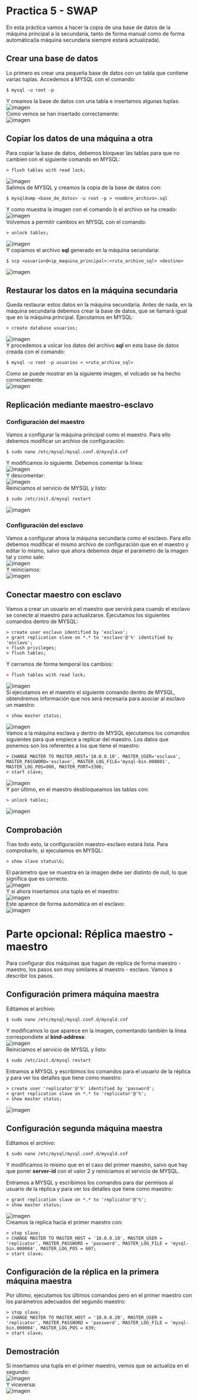 # Practica 5 - SWAP

En esta práctica vamos a hacer la copia de una base de datos de la máquina principal a la secundaria, tanto de forma manual como de forma automática(la máquina secundaria siempre estará actualizada).  

## Crear una base de datos
Lo primero es crear una pequeña base de datos con un tabla que contiene varias tuplas. Accedemos a MYSQL con el comando:  
```
$ mysql -u root -p
```
Y creamos la base de datos con una tabla e insertamos algunas tuplas:  
![imagen](https://github.com/Anixo/SWAP/blob/master/Practicas/P5/img/1_mysql_insertar.png)  
Como vemos se han insertado correctamente:  
![imagen](https://github.com/Anixo/SWAP/blob/master/Practicas/P5/img/2_mysql_datos.png)  


## Copiar los datos de una máquina a otra
Para copiar la base de datos, debemos bloquear las tablas para que no cambien con el siguiente comando en MYSQL:  
```
> flush tables with read lock;
```
![imagen](https://github.com/Anixo/SWAP/blob/master/Practicas/P5/img/3_parar_cambios.png)  
Salimos de MYSQL y creamos la copia de la base de datos con:  
```
$ mysqldump <base_de_datos> -u root -p > <nombre_archivo>.sql
```
Y como muestra la imagen con el comando *ls* el archivo se ha creado:  
![imagen](https://github.com/Anixo/SWAP/blob/master/Practicas/P5/img/4_backup.png)  
Volvemos a permitir cambios en MYSQL con el comando:
```
> unlock tables;
```
![imagen](https://github.com/Anixo/SWAP/blob/master/Practicas/P5/img/5_activar_cambios.png)  
Y copiamos el archivo **sql** generado en la máquina secundaria:
```
$ scp <usuario>@<ip_maquina_principal>:<ruta_archivo_sql> <destino>
```
![imagen](https://github.com/Anixo/SWAP/blob/master/Practicas/P5/img/6_copia.png)  


## Restaurar los datos en la máquina secundaria
Queda restaurar estos datos en la máquina secundaria. Antes de nada, en la máquina secundaria debemos crear la base de datos, que se llamará igual que en la máquina principal. Ejecutamos en MYSQL:  
```
> create database usuarios;
```
![imagen](https://github.com/Anixo/SWAP/blob/master/Practicas/P5/img/7_db.png)  
Y procedemos a volcar los datos del archivo **sql** en esta base de datos creada con el comando:  
```
$ mysql -u root -p usuarios < <ruta_archivo_sql>
```
Como se puede mostrar en la siguiente imagen, el volcado se ha hecho correctamente:  
![imagen](https://github.com/Anixo/SWAP/blob/master/Practicas/P5/img/8_volcado.png)  


## Replicación mediante maestro-esclavo
### Configuración del maestro
Vamos a configurar la máquina principal como el maestro. Para ello debemos modificar un archivo de configuración:  
```
$ sudo nano /etc/mysql/mysql.conf.d/mysqld.cnf
```
Y modificamos lo siguiente. Debemos comentar la línea:  
![imagen](https://github.com/Anixo/SWAP/blob/master/Practicas/P5/img/9_config_maestro.png)  
Y descomentar:  
![imagen](https://github.com/Anixo/SWAP/blob/master/Practicas/P5/img/10_config_maestro.png)  
Reiniciamos el servicio de MYSQL y listo:  
```
$ sudo /etc/init.d/mysql restart
```
![imagen](https://github.com/Anixo/SWAP/blob/master/Practicas/P5/img/11_reinicio_maestro.png)  

### Configuración del esclavo
Vamos a configurar ahora la máquina secundaria como el esclavo. Para ello debemos modificar el mismo archivo de configuración que en el maestro y editar lo mismo, salvo que ahora debemos dejar el parámetro de la imagen tal y como sale:  
![imagen](https://github.com/Anixo/SWAP/blob/master/Practicas/P5/img/12_config_esclavo.png)  
Y reiniciamos:  
![imagen](https://github.com/Anixo/SWAP/blob/master/Practicas/P5/img/13_reinicio_esclavo.png)  

## Conectar maestro con esclavo
Vamos a crear un usuario en el maestro que servirá para cuando el esclavo se conecte al maestro para actualizarse. Ejecutamos los siguientes comandos dentro de MYSQL:  
```
> create user esclavo identified by 'esclavo';
> grant replication slave on *.* to 'esclavo'@'%' identified by 'esclavo';
> flush privileges;
> flush tables;
```
Y cerramos de forma temporal los cambios:  
```
> flush tables with read lock;
```
![imagen](https://github.com/Anixo/SWAP/blob/master/Practicas/P5/img/14_usuario.png)  
Si ejecutamos en el maestro el siguiente comando dentro de MYSQL, obtendremos información que nos será necesaria para asociar al esclavo un maestro:  
```
> show master status;
```
![imagen](https://github.com/Anixo/SWAP/blob/master/Practicas/P5/img/15_maestro_estado.png)  
Vamos a la máquina esclava y dentro de MYSQL ejecutamos los comandos siguientes para que empiece a replicar del maestro. Los datos que ponemos son los referentes a los que tiene el maestro:  
```
> CHANGE MASTER TO MASTER_HOST='10.0.0.10', MASTER_USER='esclavo', MASTER_PASSWORD='esclavo', MASTER_LOG_FILE='mysql-bin.000001', MASTER_LOG_POS=980, MASTER_PORT=3306;
> start slave;
```
![imagen](https://github.com/Anixo/SWAP/blob/master/Practicas/P5/img/16_esclavo_maestro.png)  
Y por último, en el maestro desbloqueamos las tablas con:  
```
> unlock tables;
```
![imagen](https://github.com/Anixo/SWAP/blob/master/Practicas/P5/img/17_desbloqueo.png)  

## Comprobación
Tras todo esto, la configuración maestro-esclavo estará lista. Para comprobarlo, si ejecutamos en MYSQL:
```
> show slave status\G;
```
El parámetro que se muestra en la imagen debe ser distinto de *null*, lo que significa que es correcto.  
![imagen](https://github.com/Anixo/SWAP/blob/master/Practicas/P5/img/18_comrobacion.png)  
Y si ahora insertamos una tupla en el maestro:  
![imagen](https://github.com/Anixo/SWAP/blob/master/Practicas/P5/img/19_escribo_maestro.png)  
Este aparece de forma automática en el esclavo:  
![imagen](https://github.com/Anixo/SWAP/blob/master/Practicas/P5/img/20_actualiza_esclavo.png)  


# Parte opcional: Réplica maestro - maestro
Para configurar dos máquinas que hagan de replica de forma maestro - maestro, los pasos son muy similares al maestro - esclavo. Vamos a describir los pasos.  
## Configuración primera máquina maestra
Editamos el archivo:  
```
$ sudo nano /etc/mysql/mysql.conf.d/mysqld.cnf
```
Y modificamos lo que aparece en la imagen, comentando también la línea correspondiete al **bind-address**:  
![imagen](https://github.com/Anixo/SWAP/blob/master/Practicas/P5/img/21_archivo_config.png)  
Reiniciamos el servicio de MYSQL y listo:  
```
$ sudo /etc/init.d/mysql restart
```
Entramos a MYSQL y escribimos los comandos para el usuario de la réplica y para ver los detalles que tiene como maestro:  
```
> create user 'replicator'@'%' identified by 'password';
> grant replication slave on *.* to 'replicator'@'%';
> show master status;
```
![imagen](https://github.com/Anixo/SWAP/blob/master/Practicas/P5/img/22_comandos_primer_maestro.png)  

## Configuración segunda máquina maestra
Editamos el archivo:  
```
$ sudo nano /etc/mysql/mysql.conf.d/mysqld.cnf
```
Y modificamos lo mismo que en el caso del primer maestro, salvo que hay que poner **server-id** con el valor 2 y reiniciamos el servicio de MYSQL.  

Entramos a MYSQL y escribimos los comandos para dar permisos al usuario de la réplica y para ver los detalles que tiene como maestro:  
```
> grant replication slave on *.* to 'replicator'@'%';
> show master status;
```
![imagen](https://github.com/Anixo/SWAP/blob/master/Practicas/P5/img/23_estado_segundo_maestro.png)  
Creamos la replica hacia el primer maestro con:  
```
> stop slave;
> CHANGE MASTER TO MASTER_HOST = '10.0.0.10', MASTER_USER = 'replicator', MASTER_PASSWORD = 'password', MASTER_LOG_FILE = 'mysql-bin.000004', MASTER_LOG_POS = 607;
> start slave;
```

## Configuración de la réplica en la primera máquina maestra
Por último, ejecutamos los últimos comandos pero en el primer maestro con los parámetros adecuados del segundo maestro:  
```
> stop slave;
> CHANGE MASTER TO MASTER_HOST = '10.0.0.20', MASTER_USER = 'replicator', MASTER_PASSWORD = 'password', MASTER_LOG_FILE = 'mysql-bin.000004', MASTER_LOG_POS = 639;
> start slave;
```

## Demostración
Si insertamos una tupla en el primer maestro, vemos que se actualiza en el segundo:  
![imagen](https://github.com/Anixo/SWAP/blob/master/Practicas/P5/img/24_maestro1_maestro2.png)  
Y viceversa:  
![imagen](https://github.com/Anixo/SWAP/blob/master/Practicas/P5/img/25_maestro2_maestro1.png)

